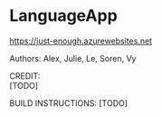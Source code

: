 # LanguageApp  
https://just-enough.azurewebsites.net  
  
Authors: Alex, Julie, Le, Soren, Vy  
  
CREDIT:  
[TODO]  
  
BUILD INSTRUCTIONS: [TODO]